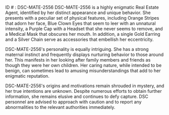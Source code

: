 ID # : DSC-MATE-2556
DSC-MATE-2556 is a highly enigmatic Real Estate Agent, identified by her distinct appearance and unique behavior. She presents with a peculiar set of physical features, including Orange Stripes that adorn her face, Blue Clown Eyes that seem to leer with an unnatural intensity, a Purple Cap with a Headset that she never seems to remove, and a Medical Mask that obscures her mouth. In addition, a single Gold Earring and a Silver Chain serve as accessories that embellish her eccentricity.

DSC-MATE-2556's personality is equally intriguing. She has a strong maternal instinct and frequently displays nurturing behavior to those around her. This manifests in her looking after family members and friends as though they were her own children. Her caring nature, while intended to be benign, can sometimes lead to amusing misunderstandings that add to her enigmatic reputation.

DSC-MATE-2556's origins and motivations remain shrouded in mystery, and her true intentions are unknown. Despite numerous efforts to obtain further information, she remains elusive and continues to defy capture. DSC personnel are advised to approach with caution and to report any abnormalities to the relevant authorities immediately.